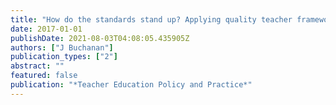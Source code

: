 ```yaml
---
title: "How do the standards stand up? Applying quality teacher frameworks to the Australian Professional Standards"
date: 2017-01-01
publishDate: 2021-08-03T04:08:05.435905Z
authors: ["J Buchanan"]
publication_types: ["2"]
abstract: ""
featured: false
publication: "*Teacher Education Policy and Practice*"
---
```


